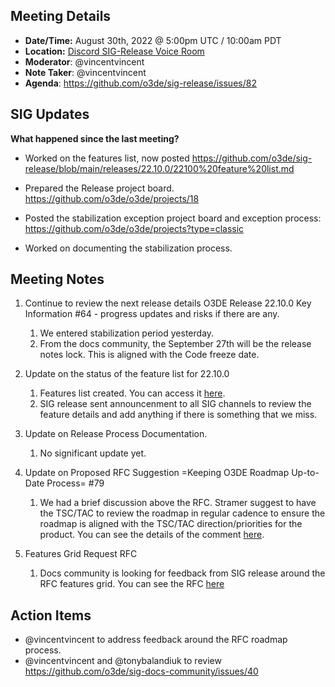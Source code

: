 ## Meeting Details

- **Date/Time:** August 30th, 2022 @ 5:00pm UTC / 10:00am PDT
- **Location:** [Discord SIG-Release Voice Room](https://discord.gg/Z2bzwCRJEz)
- **Moderator**: @vincentvincent
- **Note Taker**: @vincentvincent
- **Agenda**: https://github.com/o3de/sig-release/issues/82

## SIG Updates
**What happened since the last meeting?**
* Worked on the features list, now posted https://github.com/o3de/sig-release/blob/main/releases/22.10.0/22100%20feature%20list.md

* Prepared the Release project board. https://github.com/o3de/o3de/projects/18

* Posted the stabilization exception project board and exception process: https://github.com/o3de/o3de/projects?type=classic

* Worked on documenting the stabilization process.

## Meeting Notes
1. Continue to review the next release details O3DE Release 22.10.0 Key Information #64 - progress updates and risks if there are any.
    1. We entered stabilization period yesterday.
    2. From the docs community, the September 27th will be the release notes lock. This is aligned with the Code freeze date.

2. Update on the status of the feature list for 22.10.0
    1. Features list created. You can access it [here](https://github.com/o3de/sig-release/blob/main/releases/22.10.0/22100%20feature%20list.md).
    2. SIG release sent announcenment to all SIG channels to review the feature details and add anything if there is something that we miss.
3. Update on Release Process Documentation.
    1. No significant update yet.

4. Update on Proposed RFC Suggestion =Keeping O3DE Roadmap Up-to-Date Process= #79
    1. We had a brief discussion above the RFC. Stramer suggest to have the TSC/TAC to review the roadmap in regular cadence to ensure the roadmap is aligned with the TSC/TAC direction/priorities for the product. You can see the details of the comment [here](https://github.com/o3de/sig-release/issues/79#issuecomment-1231953141).

5. Features Grid Request RFC
    1. Docs community is looking for feedback from SIG release around the RFC features grid. You can see the RFC [here](https://github.com/o3de/sig-docs-community/issues/40)

## Action Items
* @vincentvincent to address feedback around the RFC roadmap process.
* @vincentvincent and @tonybalandiuk to review https://github.com/o3de/sig-docs-community/issues/40
